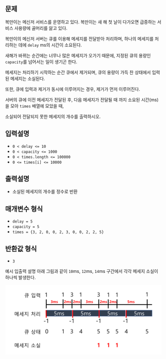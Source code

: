 ## 문제
복만이는 메신저 서비스를 운영하고 있다. 
복만이는 새 해 첫 날이 다가오면 급증하는 서비스 사용량에 골머리를 앓고 있다.

복만이의 메신저 서버는 큐를 이용해 메세지를 전달받아 처리하며, 
하나의 메세지를 처리하는 데에 `delay` ms의 시간이 소요된다.

새해가 바뀌는 순간에는 너무나 많은 메세지가 오가기 때문에, 
지정된 큐의 용량인 `capacity`를 넘어서는 일이 생기곤 한다.

메세지는 처리하기 시작하는 순간 큐에서 제거되며, 
큐의 용량이 가득 찬 상태에서 입력된 메세지는 소실된다.

또한, 큐에 입력과 제거가 동시에 이루어지는 경우, 제거가 먼저 이루어진다.

서버의 큐에 이전 메세지가 전달된 후, 
다음 메세지가 전달될 때 까지 소요된 시간(ms)을 모아 `times` 배열에 모았을 때,

소실되어 전달되지 못한 메세지의 개수를 출력하시오.

## 입력설명
- `0 < delay <= 10`
- `0 < capacity <= 1000`
- `0 < times.length <= 100000`
- `0 <= times[i] <= 10000`

## 출력설명
- 소실된 메세지의 개수를 정수로 반환

## 매개변수 형식
- `delay = 5`
- `capacity = 5`
- `times = {3, 2, 0, 0, 2, 3, 0, 0, 2, 2, 5}`

## 반환값 형식
- `3`

예시 입출력 설명
아래 그림과 같이 `10`ms, `12`ms, `14`ms 구간에서 각각 메세지 소실이 하나씩 발생한다.

![img.png](img.png)